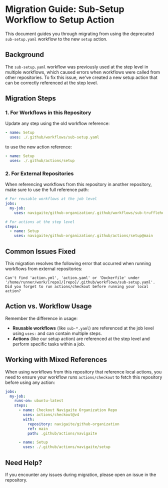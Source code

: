 # Migration Guide: Sub-Setup Workflow to Setup Action

This document guides you through migrating from using the deprecated `sub-setup.yaml` workflow to the new `setup` action.

## Background

The `sub-setup.yaml` workflow was previously used at the step level in multiple workflows, which caused errors when workflows were called
from other repositories. To fix this issue, we've created a new setup action that can be correctly referenced at the step level.

## Migration Steps

### 1. For Workflows in this Repository

Update any step using the old workflow reference:

```yaml
- name: Setup
  uses: ./.github/workflows/sub-setup.yaml
```

to use the new action reference:

```yaml
- name: Setup
  uses: ./.github/actions/setup
```

### 2. For External Repositories

When referencing workflows from this repository in another repository, make sure to use the full reference path:

```yaml
# For reusable workflows at the job level
jobs:
  my-job:
    uses: navigaite/github-organization/.github/workflows/sub-trufflehog.yaml@main

# For actions at the step level
steps:
  - name: Setup
    uses: navigaite/github-organization/.github/actions/setup@main
```

## Common Issues Fixed

This migration resolves the following error that occurred when running workflows from external repositories:

```
Can't find 'action.yml', 'action.yaml' or 'Dockerfile' under '/home/runner/work/[repo]/[repo]/.github/workflows/sub-setup.yaml'. Did you forget to run actions/checkout before running your local action?
```

## Action vs. Workflow Usage

Remember the difference in usage:

- **Reusable workflows** (like `sub-*.yaml`) are referenced at the job level using `uses:` and can contain multiple steps.
- **Actions** (like our setup action) are referenced at the step level and perform specific tasks within a job.

## Working with Mixed References

When using workflows from this repository that reference local actions, you need to ensure your workflow runs `actions/checkout` to fetch
this repository before using any action:

```yaml
jobs:
  my-job:
    runs-on: ubuntu-latest
    steps:
      - name: Checkout Navigaite Organization Repo
        uses: actions/checkout@v4
        with:
          repository: navigaite/github-organization
          ref: main
          path: .github/actions/navigaite

      - name: Setup
        uses: ./.github/actions/navigaite/setup
```

## Need Help?

If you encounter any issues during migration, please open an issue in the repository.
